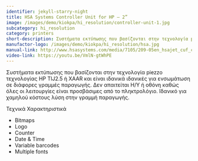 ```yaml
---
identifier: jekyll-starry-night
title: HSA Systems Controller Unit for HP – 2”
image: /images/demo/kiokpa/hi_resolution/controller-unit-1.jpg
subcategory: hi_resolution
category: printers
short-description: Συστήματα εκτύπωσης που βασίζονται στην τεχνολογία piezzo τεχνολογίας HP TIJ2.5 ή XAAR 
manufactor-logo: /images/demo/kiokpa/hi_resolution/hsa.jpg
manual-link: http://www.hsasystems.com/media/7105/209-05en_hsajet_cuf_controller_f-type_hp.pdf
video-link: https://youtu.be/VmlN-gtWhPE
---
```





Συστήματα εκτύπωσης που βασίζονται στην τεχνολογία piezzo τεχνολογίας HP TIJ2.5 ή XAAR και είναι ιδανικά  ιδανικές για ενσωμάτωση σε διάφορες γραμμές παραγωγής. Δεν απαιτείται Η/Υ  ή οθόνη καθώς όλες οι λειτουργίες είναι προσβάσιμες από το πληκτρολόγιο. Ιδανικό για χαμηλού κόστους λύση στην γραμμή παραγωγής. 







Τεχνικά Χαρακτηριστικά

 *   Bitmaps
 *   Logo
 *   Counter
 *   Date & Time
 *   Variable barcodes
 *   Multiple fonts


